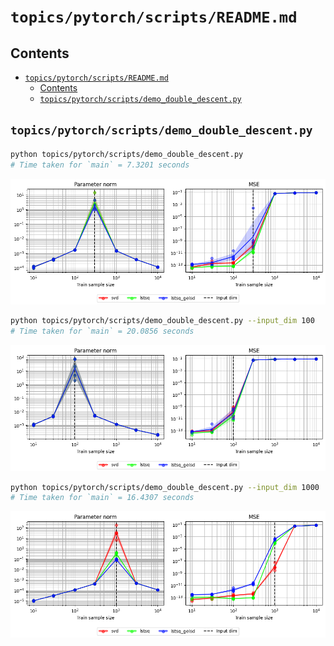 # `topics/pytorch/scripts/README.md`

## Contents

- [`topics/pytorch/scripts/README.md`](#topicspytorchscriptsreadmemd)
  - [Contents](#contents)
  - [`topics/pytorch/scripts/demo_double_descent.py`](#topicspytorchscriptsdemo_double_descentpy)

## `topics/pytorch/scripts/demo_double_descent.py`

```sh
python topics/pytorch/scripts/demo_double_descent.py
# Time taken for `main` = 7.3201 seconds
```

![](../img/demo_double_descent_i300n10,30,100,300,1000,3000,10000o10r5s0.png)

```sh
python topics/pytorch/scripts/demo_double_descent.py --input_dim 100
# Time taken for `main` = 20.0856 seconds
```

![](../img/demo_double_descent_i100n10,30,100,300,1000,3000,10000o10r5s0.png)

```sh
python topics/pytorch/scripts/demo_double_descent.py --input_dim 1000
# Time taken for `main` = 16.4307 seconds
```

![](../img/demo_double_descent_i1000n10,30,100,300,1000,3000,10000o10r5s0.png)
